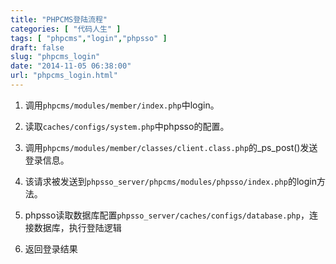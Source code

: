 ```yaml
---
title: "PHPCMS登陆流程"
categories: [ "代码人生" ]
tags: [ "phpcms","login","phpsso" ]
draft: false
slug: "phpcms_login"
date: "2014-11-05 06:38:00"
url: "phpcms_login.html"
---
```


1. 调用`phpcms/modules/member/index.php`中login。

2. 读取`caches/configs/system.php`中phpsso的配置。

3. 调用`phpcms/modules/member/classes/client.class.php`的_ps_post()发送登录信息。

4. 该请求被发送到`phpsso_server/phpcms/modules/phpsso/index.php`的login方法。

5. phpsso读取数据库配置`phpsso_server/caches/configs/database.php`，连接数据库，执行登陆逻辑

6. 返回登录结果